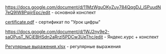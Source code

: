 https://docs.google.com/document/d/11MzWguOKyZuy784QqgDJ_iSPuudN7eQ9lW8PqijrEpc/edit - основной конспект

[certificate.pdf](https://github.com/SERGEo10/Ostrovsky-S.A./files/9721914/certificate.pdf) - сертификат по "Урок цифры"

https://docs.google.com/document/d/1WJ2ny9e2-saOPusT_NCjEBHSdn2aRrzl5PDCw3UeThc/edit - Яндекс.курс + конспект

[Регулярные выражения.xlsx](https://github.com/SERGEo10/Ostrovsky-S.A./files/10089393/default.xlsx) - регулярные выражения
